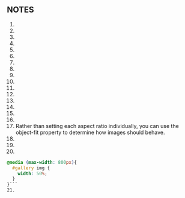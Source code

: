 ## NOTES

1.
2.
3.
4.
5.
6.
7.
8.
9.
10.
11.
12.
13.
14.
15.
16.
17. Rather than setting each aspect ratio individually, you can use the object-fit property to determine how images should behave.
18.
19.
20. 
```css
@media (max-width: 800px){
  #gallery img {
    width: 50%;
  }
}```
21.
